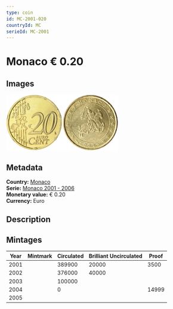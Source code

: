 ```yaml
---
type: coin
id: MC-2001-020
countryId: MC
serieId: MC-2001
---
```


# Monaco € 0.20

## Images

<img src="../../../Images/common-2002-020.webp" height="150" alt="Front image"><img src="Images/monaco-2001-020.webp" height="150" alt="Back image">

## Metadata

**Country:** [Monaco](../index.md)\
**Serie:** [Monaco 2001 - 2006](index.md)\
**Monetary value:** € 0.20\
**Currency:** Euro

## Description


## Mintages

| Year | Mintmark | Circulated | Brilliant Uncirculated | Proof |
| ---- | -------- | ---------- | ---------------------- | ----- |
| 2001 |  | 389900| 20000 | 3500 |
| 2002 |  | 376000| 40000 |  |
| 2003 |  | 100000|  |  |
| 2004 |  | 0|  | 14999 |
| 2005 |  | |  |  |
